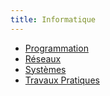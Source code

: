 ```yaml
---
title: Informatique
---
```


- [Programmation](programmation/)
- [Réseaux](reseaux/)
- [Systèmes](systemes/)
- [Travaux Pratiques](travaux-pratiques/)
